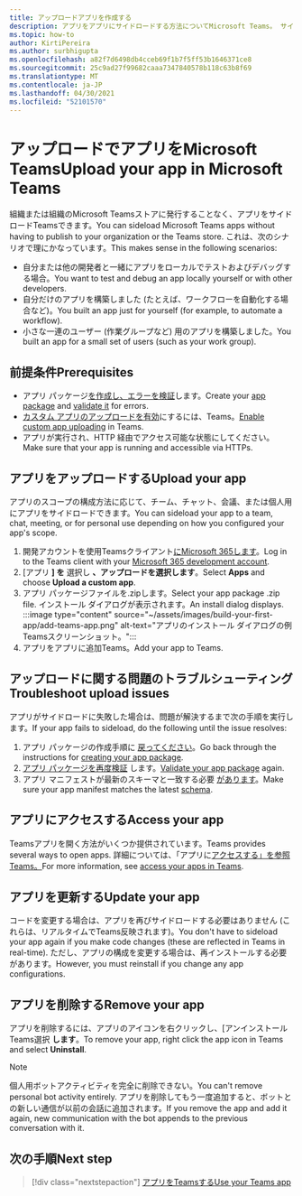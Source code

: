 ```yaml
---
title: アップロードアプリを作成する
description: アプリをアプリにサイドロードする方法についてMicrosoft Teams。 サイドローディングは、開発中にアプリをテストおよびデバッグする場合に一般的です。
ms.topic: how-to
author: KirtiPereira
ms.author: surbhigupta
ms.openlocfilehash: a82f7d6498db4cceb69f1b7f5ff53b1646371ce8
ms.sourcegitcommit: 25c9ad27f99682caaa7347840578b118c63b8f69
ms.translationtype: MT
ms.contentlocale: ja-JP
ms.lasthandoff: 04/30/2021
ms.locfileid: "52101570"
---
```

# <a name="upload-your-app-in-microsoft-teams"></a><span data-ttu-id="bf6de-104">アップロードでアプリをMicrosoft Teams</span><span class="sxs-lookup"><span data-stu-id="bf6de-104">Upload your app in Microsoft Teams</span></span>

<span data-ttu-id="bf6de-105">組織または組織のMicrosoft Teamsストアに発行することなく、アプリをサイドロードTeamsできます。</span><span class="sxs-lookup"><span data-stu-id="bf6de-105">You can sideload Microsoft Teams apps without having to publish to your organization or the Teams store.</span></span> <span data-ttu-id="bf6de-106">これは、次のシナリオで理にかなっています。</span><span class="sxs-lookup"><span data-stu-id="bf6de-106">This makes sense in the following scenarios:</span></span>

* <span data-ttu-id="bf6de-107">自分または他の開発者と一緒にアプリをローカルでテストおよびデバッグする場合。</span><span class="sxs-lookup"><span data-stu-id="bf6de-107">You want to test and debug an app locally yourself or with other developers.</span></span>
* <span data-ttu-id="bf6de-108">自分だけのアプリを構築しました (たとえば、ワークフローを自動化する場合など)。</span><span class="sxs-lookup"><span data-stu-id="bf6de-108">You built an app just for yourself (for example, to automate a workflow).</span></span>
* <span data-ttu-id="bf6de-109">小さな一連のユーザー (作業グループなど) 用のアプリを構築しました。</span><span class="sxs-lookup"><span data-stu-id="bf6de-109">You built an app for a small set of users (such as your work group).</span></span>

## <a name="prerequisites"></a><span data-ttu-id="bf6de-110">前提条件</span><span class="sxs-lookup"><span data-stu-id="bf6de-110">Prerequisites</span></span>

* <span data-ttu-id="bf6de-111">アプリ パッケージ[を作成し、](~/concepts/build-and-test/apps-package.md)[エラーを検証](https://dev.teams.microsoft.com/appvalidation.html)します。</span><span class="sxs-lookup"><span data-stu-id="bf6de-111">Create your [app package](~/concepts/build-and-test/apps-package.md) and [validate it](https://dev.teams.microsoft.com/appvalidation.html) for errors.</span></span>
* <span data-ttu-id="bf6de-112">[カスタム アプリのアップロードを有効](~/concepts/build-and-test/prepare-your-o365-tenant.md#enable-custom-teams-apps-and-turn-on-custom-app-uploading)にするには、Teams。</span><span class="sxs-lookup"><span data-stu-id="bf6de-112">[Enable custom app uploading](~/concepts/build-and-test/prepare-your-o365-tenant.md#enable-custom-teams-apps-and-turn-on-custom-app-uploading) in Teams.</span></span>
* <span data-ttu-id="bf6de-113">アプリが実行され、HTTP 経由でアクセス可能な状態にしてください。</span><span class="sxs-lookup"><span data-stu-id="bf6de-113">Make sure that your app is running and accessible via HTTPs.</span></span>

## <a name="upload-your-app"></a><span data-ttu-id="bf6de-114">アプリをアップロードする</span><span class="sxs-lookup"><span data-stu-id="bf6de-114">Upload your app</span></span>

<span data-ttu-id="bf6de-115">アプリのスコープの構成方法に応じて、チーム、チャット、会議、または個人用にアプリをサイドロードできます。</span><span class="sxs-lookup"><span data-stu-id="bf6de-115">You can sideload your app to a team, chat, meeting, or for personal use depending on how you configured your app's scope.</span></span>

1. <span data-ttu-id="bf6de-116">開発アカウントを使用Teamsクライアント[にMicrosoft 365します](~/build-your-first-app/build-and-run.md#prerequisites)。</span><span class="sxs-lookup"><span data-stu-id="bf6de-116">Log in to the Teams client with your [Microsoft 365 development account](~/build-your-first-app/build-and-run.md#prerequisites).</span></span>
1. <span data-ttu-id="bf6de-117">[アプリ **] を** 選択し **、アップロードを選択します**。</span><span class="sxs-lookup"><span data-stu-id="bf6de-117">Select **Apps** and choose **Upload a custom app**.</span></span>
1. <span data-ttu-id="bf6de-118">アプリ パッケージファイルを.zipします。</span><span class="sxs-lookup"><span data-stu-id="bf6de-118">Select your app package .zip file.</span></span> <span data-ttu-id="bf6de-119">インストール ダイアログが表示されます。</span><span class="sxs-lookup"><span data-stu-id="bf6de-119">An install dialog displays.</span></span>
:::image type="content" source="~/assets/images/build-your-first-app/add-teams-app.png" alt-text="アプリのインストール ダイアログの例Teamsスクリーンショット。":::
1. <span data-ttu-id="bf6de-121">アプリをアプリに追加Teams。</span><span class="sxs-lookup"><span data-stu-id="bf6de-121">Add your app to Teams.</span></span>

## <a name="troubleshoot-upload-issues"></a><span data-ttu-id="bf6de-122">アップロードに関する問題のトラブルシューティング</span><span class="sxs-lookup"><span data-stu-id="bf6de-122">Troubleshoot upload issues</span></span>

<span data-ttu-id="bf6de-123">アプリがサイドロードに失敗した場合は、問題が解決するまで次の手順を実行します。</span><span class="sxs-lookup"><span data-stu-id="bf6de-123">If your app fails to sideload, do the following until the issue resolves:</span></span>

1. <span data-ttu-id="bf6de-124">アプリ パッケージの作成手順に [戻ってください](../../concepts/build-and-test/apps-package.md)。</span><span class="sxs-lookup"><span data-stu-id="bf6de-124">Go back through the instructions for [creating your app package](../../concepts/build-and-test/apps-package.md).</span></span>
1. <span data-ttu-id="bf6de-125">[アプリ パッケージを再度検証](https://dev.teams.microsoft.com/appvalidation.html) します。</span><span class="sxs-lookup"><span data-stu-id="bf6de-125">[Validate your app package](https://dev.teams.microsoft.com/appvalidation.html) again.</span></span>
1. <span data-ttu-id="bf6de-126">アプリ マニフェストが最新のスキーマと一致する必要 [があります](../../resources/schema/manifest-schema.md)。</span><span class="sxs-lookup"><span data-stu-id="bf6de-126">Make sure your app manifest matches the latest [schema](../../resources/schema/manifest-schema.md).</span></span>

## <a name="access-your-app"></a><span data-ttu-id="bf6de-127">アプリにアクセスする</span><span class="sxs-lookup"><span data-stu-id="bf6de-127">Access your app</span></span>

<span data-ttu-id="bf6de-128">Teamsアプリを開く方法がいくつか提供されています。</span><span class="sxs-lookup"><span data-stu-id="bf6de-128">Teams provides several ways to open apps.</span></span> <span data-ttu-id="bf6de-129">詳細については、「アプリに[アクセスする」を参照Teams。](https://support.microsoft.com/office/access-your-apps-in-teams-0758cb09-9e85-40e7-a974-51df7734646a)</span><span class="sxs-lookup"><span data-stu-id="bf6de-129">For more information, see [access your apps in Teams](https://support.microsoft.com/office/access-your-apps-in-teams-0758cb09-9e85-40e7-a974-51df7734646a).</span></span>

## <a name="update-your-app"></a><span data-ttu-id="bf6de-130">アプリを更新する</span><span class="sxs-lookup"><span data-stu-id="bf6de-130">Update your app</span></span>

<span data-ttu-id="bf6de-131">コードを変更する場合は、アプリを再びサイドロードする必要はありません (これらは、リアルタイムでTeams反映されます)。</span><span class="sxs-lookup"><span data-stu-id="bf6de-131">You don't have to sideload your app again if you make code changes (these are reflected in Teams in real-time).</span></span> <span data-ttu-id="bf6de-132">ただし、アプリの構成を変更する場合は、再インストールする必要があります。</span><span class="sxs-lookup"><span data-stu-id="bf6de-132">However, you must reinstall if you change any app configurations.</span></span>

## <a name="remove-your-app"></a><span data-ttu-id="bf6de-133">アプリを削除する</span><span class="sxs-lookup"><span data-stu-id="bf6de-133">Remove your app</span></span>

<span data-ttu-id="bf6de-134">アプリを削除するには、アプリのアイコンを右クリックし、[アンインストールTeams選択 **します**。</span><span class="sxs-lookup"><span data-stu-id="bf6de-134">To remove your app, right click the app icon in Teams and select **Uninstall**.</span></span>

> [!NOTE]
> <span data-ttu-id="bf6de-135">個人用ボットアクティビティを完全に削除できない。</span><span class="sxs-lookup"><span data-stu-id="bf6de-135">You can't remove personal bot activity entirely.</span></span> <span data-ttu-id="bf6de-136">アプリを削除してもう一度追加すると、ボットとの新しい通信が以前の会話に追加されます。</span><span class="sxs-lookup"><span data-stu-id="bf6de-136">If you remove the app and add it again, new communication with the bot appends to the previous conversation with it.</span></span>

## <a name="next-step"></a><span data-ttu-id="bf6de-137">次の手順</span><span class="sxs-lookup"><span data-stu-id="bf6de-137">Next step</span></span>

> [!div class="nextstepaction"]
> [<span data-ttu-id="bf6de-138">アプリをTeamsする</span><span class="sxs-lookup"><span data-stu-id="bf6de-138">Use your Teams app</span></span>](https://support.microsoft.com/office/apps-and-services-cc1fba57-9900-4634-8306-2360a40c665b?ui=en-us&rs=en-us&ad=us)
